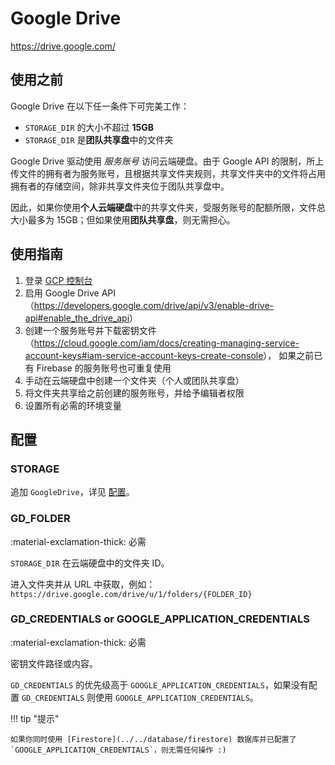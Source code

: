 # Google Drive

<https://drive.google.com/>

## 使用之前

Google Drive 在以下任一条件下可完美工作：

- `STORAGE_DIR` 的大小不超过 **15GB**
- `STORAGE_DIR` 是**团队共享盘**中的文件夹

Google Drive 驱动使用 _服务账号_ 访问云端硬盘。由于 Google API 的限制，所上传文件的拥有者为服务账号，且根据共享文件夹规则，共享文件夹中的文件将占用拥有者的存储空间，除非共享文件夹位于团队共享盘中。

因此，如果你使用**个人云端硬盘**中的共享文件夹，受服务账号的配额所限，文件总大小最多为 15GB；但如果使用**团队共享盘**，则无需担心。

## 使用指南

1.  登录 [GCP 控制台](https://console.cloud.google.com/)
2.  启用 Google Drive API（<https://developers.google.com/drive/api/v3/enable-drive-api#enable_the_drive_api>）
3.  创建一个服务账号并下载密钥文件（<https://cloud.google.com/iam/docs/creating-managing-service-account-keys#iam-service-account-keys-create-console>），
    如果之前已有 Firebase 的服务账号也可重复使用
4.  手动在云端硬盘中创建一个文件夹（个人或团队共享盘）
5.  将文件夹共享给之前创建的服务账号，并给予编辑者权限
6.  设置所有必需的环境变量

## 配置

### STORAGE

追加 `GoogleDrive`，详见 [配置](../../start/configuration/#storage)。

### GD_FOLDER

:material-exclamation-thick: 必需

`STORAGE_DIR` 在云端硬盘中的文件夹 ID。

进入文件夹并从 URL 中获取，例如：`https://drive.google.com/drive/u/1/folders/{FOLDER_ID}`

### GD_CREDENTIALS or GOOGLE_APPLICATION_CREDENTIALS

:material-exclamation-thick: 必需

密钥文件路径或内容。

`GD_CREDENTIALS` 的优先级高于 `GOOGLE_APPLICATION_CREDENTIALS`，如果没有配置 `GD_CREDENTIALS` 则使用 `GOOGLE_APPLICATION_CREDENTIALS`。

!!! tip "提示"

    如果你同时使用 [Firestore](../../database/firestore) 数据库并已配置了 `GOOGLE_APPLICATION_CREDENTIALS`，则无需任何操作 :)

